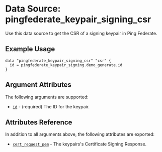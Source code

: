 # Data Source: pingfederate_keypair_signing_csr

Use this data source to get the CSR of a signing keypair in Ping Federate.

## Example Usage
```hcl
data "pingfederate_keypair_signing_csr" "csr" {
  id = pingfederate_keypair_signing.demo_generate.id
}
```
## Argument Attributes
The following arguments are supported:

- [`id`](#id) - (required) The ID for the keypair.

## Attributes Reference

In addition to all arguments above, the following attributes are exported:

- [`cert_request_pem`](#cert_request_pem) - The keypairs's Certificate Signing Response.
